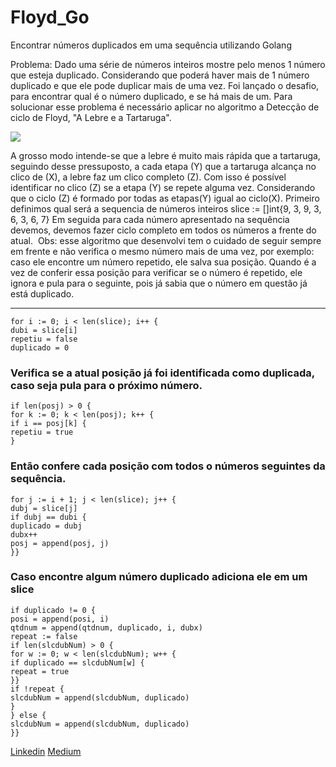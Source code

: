# Floyd_Go

Encontrar números duplicados em uma sequência utilizando Golang


Problema: Dado uma série de números inteiros mostre pelo menos 1 número que esteja duplicado. Considerando que poderá haver mais de 1 número duplicado e que ele pode duplicar mais de uma vez.
Foi lançado o desafio, para encontrar qual é o número duplicado, e se há mais de um.
Para solucionar esse problema é necessário aplicar no algoritmo a Detecção de ciclo de Floyd, "A Lebre e a Tartaruga".

<img src="https://2.bp.blogspot.com/-Go_uBc1t_zE/XNagA-RKOlI/AAAAAAAADrU/PsygL-cviSckcRSRQhU01R-Cx4zf_RfxACLcBGAs/s1600/floyds-circle.png" align="middle">

A grosso modo intende-se que a lebre é muito mais rápida que a tartaruga, seguindo desse pressuposto, a cada etapa (Y) que a tartaruga alcança no clico de (X), a lebre faz um clico completo (Z). Com isso é possível identificar no clico (Z) se a etapa (Y) se repete alguma vez. Considerando que o ciclo (Z) é formado por todas as etapas(Y) igual ao ciclo(X).
Primeiro definimos qual será a sequencia de números inteiros
slice := []int{9, 3, 9, 3, 6, 3, 6, 7}
Em seguida para cada número apresentado na sequência devemos, devemos fazer ciclo completo em todos os números a frente do atual. 
Obs: esse algoritmo que desenvolvi tem o cuidado de seguir sempre em frente e não verifica o mesmo número mais de uma vez, por exemplo: caso ele encontre um número repetido, ele salva sua posição. Quando é a vez de conferir essa posição para verificar se o número é repetido, ele ignora e pula para o seguinte, pois já sabia que o número em questão já está duplicado.


---
```
for i := 0; i < len(slice); i++ {
dubi = slice[i]
repetiu = false
duplicado = 0
```
### Verifica se a atual posição já foi identificada como duplicada, caso seja pula para o próximo número.

```
if len(posj) > 0 {
for k := 0; k < len(posj); k++ {
if i == posj[k] {
repetiu = true
}
```
### Então confere cada posição com todos o números seguintes da sequência.

```
for j := i + 1; j < len(slice); j++ {
dubj = slice[j]
if dubj == dubi {
duplicado = dubj
dubx++
posj = append(posj, j)
}}
```
### Caso encontre algum número duplicado adiciona ele em um slice

```
if duplicado != 0 {
posi = append(posi, i)
qtdnum = append(qtdnum, duplicado, i, dubx)
repeat := false
if len(slcdubNum) > 0 {
for w := 0; w < len(slcdubNum); w++ {
if duplicado == slcdubNum[w] {
repeat = true
}}
if !repeat {
slcdubNum = append(slcdubNum, duplicado)
}
} else {
slcdubNum = append(slcdubNum, duplicado)
}}
```

[Linkedin](https://www.linkedin.com/in/marcos-rocha-8b3ba158/)
[Medium](https://medium.com/@droidg4)
